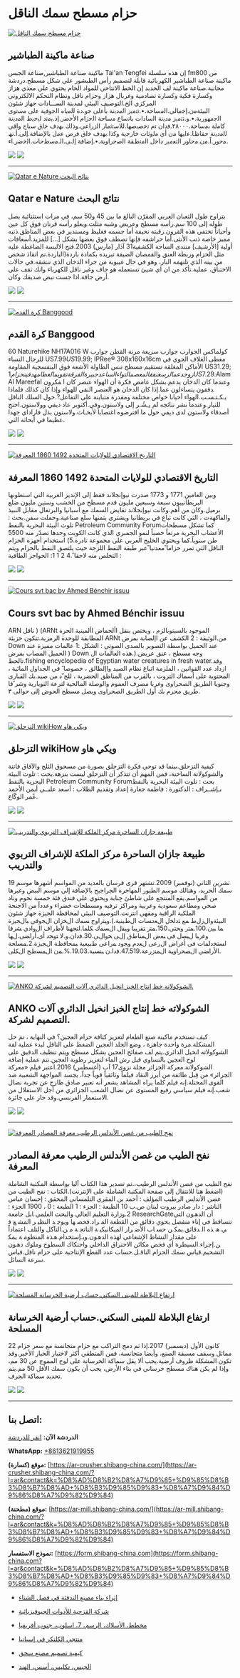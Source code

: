 # حزام مسطح سمك الناقل

<a href="https://swt.shibang-china.com/?l=ar&img&k=%D8%AD%D8%B2%D8%A7%D9%85+%D9%85%D8%B3%D8%B7%D8%AD+%D8%B3%D9%85%D9%83+%D8%A7%D9%84%D9%86%D8%A7%D9%82%D9%84" target="_blank">![حزام مسطح سمك الناقل](http://static.shibang-china.com/all-800x300/881.jpg)</a>

## صناعة ماكينة الطباشير
ماكينة صناعة الطباشير,صناعة الجبس Tai&#39;an Tengfei إن هذه سلسلة fm800 من ماكينة صناعة الطباشير الكهربائية قابلة لتصميم رأس الطبشور على شكل مسطح.دردشة مجانية.صناعة ماكينة لف الحديد إن الخط الانتاجي للمواد الخام يحتوي علي مغذي هزاز وكسارة فكية وكسارة تصادمية وغربال هزاز وحزام ناقل ونظام التحكم الالكتروني المركزي الخ.التوصيف البيئي لمدينة الســـادات جهاز شئون البيئةﻣن.إﺟﻣﺎﻟﻲ.اﻟﻣﺳﺎﺣﺔ.•.ﺗﺗﻣﯾز اﻟﻣدﯾﻧﺔ ﺑﺄﻋﻟﯽ ﺟو.دة ﻟﻟﻣﯾﺎه اﻟﺟوﻓﯾﺔ ﻋﻟﯽ ﻣﺳﺗوى اﻟﺟﻣﮭورﯾﺔ.•.و.ﺗﺗﻣﯾز ﻣدﯾﻧﺔ اﻟﺳﺎدات ﺑﺎﺗﺳﺎع ﻣﺳﺎﺣﺔ اﻟﺣزام اﻷﺧﺿر.إذ.ﯾﻣﺗد ﻟﯾﺣﯾط اﻟﻣدﯾﻧﺔ ﮐﺎﻣﻟﺔ ﺑﻣﺳﺎﺣﺔ.٢٨٠٠٠.ﻓدان ﺗم ﺗﺧﺻﯾﺻﮭﺎ.ﻟﻼﺳﺗﺛﻣﺎر اﻟزراﻋﻲ.وذﻟك ﺑﮭدف ﺧﻟق ﺳﯾﺎج واﻗﻲ ﻟﻟﻣدﯾﻧﺔ ﺣﻔﺎظﺎ.ﻋﻟﯾﮭﺎ ﻣن أي ﻣﻟوﺛﺎت ﺧﺎرﺟﯾﺔ وﮐذا.ﺑﮭدف ﺧﻟق ﻓرص ﻋﻣل ﺑﺎﻹﺿﺎﻓﺔ.إﻟﯽ.أ.ﻧﮫ ﻣﺣور.اً.ﻣن.ﻣﺣﺎور اﻟﺗﻌﻣﯾر داﺧل اﻟﻣﻧطﻘﺔ اﻟﺻﺣراوﯾﺔ.•.إﺿﺎﻓﺔ إﻟ.ﯽ.اﻟ.ﻣﺳطﺣﺎت.اﻟﺧﺿر.اء.


<a href="https://whatsapp.shibangsoft.com/WhatsApp.php" target="_blank" title="WhatsApp">![](http://static.shibang-china.com/icon/whatsapp.png)</a> <a href="https://swt.shibang-china.com/?l=ar&icon&k=%D8%AD%D8%B2%D8%A7%D9%85+%D9%85%D8%B3%D8%B7%D8%AD+%D8%B3%D9%85%D9%83+%D8%A7%D9%84%D9%86%D8%A7%D9%82%D9%84" target="_blank">![](http://static.shibang-china.com/icon/chat-ar.png)</a>

---

<a href="https://swt.shibang-china.com/?l=ar&img&k=%D8%AD%D8%B2%D8%A7%D9%85+%D9%85%D8%B3%D8%B7%D8%AD+%D8%B3%D9%85%D9%83+%D8%A7%D9%84%D9%86%D8%A7%D9%82%D9%84" target="_blank">![Qatar e Nature نتائج البحث](http://static.shibang-china.com/all-800x300/548.jpg)</a>

## Qatar e Nature نتائج البحث
يتراوح طول الثعبان العربي المقرّن البالغ ما بين 45 و50 سم، في مرات استثنائية يصل طوله إلى 100 سم.رأسه مسطح وعريض وشبه مثلث.ويعلو رأسه قرنان فوق كل عين وأحياناً تختفي هذه القرون.رقبته نحيفة أما جسمه فغليظ ومستدير في بعض المناطق.ذنبه مميز خاصة ذنب الأنثى.أما حراشفه فإنها تصطف فوق بعضها بشكل […] للمزيد.أسعافات أولية [الأرشيف] منتدى الساحة الكشفية31 آذار (مارس) 2003.فتح الالبسة الضاغطة عليه مثل الحزام وربطة العنق والقمصان الضيقة تبريده بكمادة باردة(الباردة.تم انقاذ شخص من بيته الذي تلتهمه النار، وهو في حال غيبوبة من جراء الدخان الذي تنشقه.في حالات الاختناق، عملية.تأكد من ان اي شيئ تستعمله هو جاف وغير ناقل للكهرباء وانك تقف على أرض جافة.اذا جست نبض صديقك وكان.


<a href="https://whatsapp.shibangsoft.com/WhatsApp.php" target="_blank" title="WhatsApp">![](http://static.shibang-china.com/icon/whatsapp.png)</a> <a href="https://swt.shibang-china.com/?l=ar&icon&k=%D8%AD%D8%B2%D8%A7%D9%85+%D9%85%D8%B3%D8%B7%D8%AD+%D8%B3%D9%85%D9%83+%D8%A7%D9%84%D9%86%D8%A7%D9%82%D9%84" target="_blank">![](http://static.shibang-china.com/icon/chat-ar.png)</a>

---

<a href="https://swt.shibang-china.com/?l=ar&img&k=%D8%AD%D8%B2%D8%A7%D9%85+%D9%85%D8%B3%D8%B7%D8%AD+%D8%B3%D9%85%D9%83+%D8%A7%D9%84%D9%86%D8%A7%D9%82%D9%84" target="_blank">![كرة القدم Banggood](http://static.shibang-china.com/all-800x300/1115.jpg)</a>

## كرة القدم Banggood
60 Naturehike NH17A016 W كولماكس الجوارب جوارب سريعة مرنة القطن جوارب للرجال النساء US$7.99 US$19.99; IPRee® 308x160x16cm مغطى الغلاف الجوي في الأماكن المغلقة تستقيم مسطح تنس الطاولة الأشعة فوق البنفسجية المقاومة US$31.29; 1 زوج دعم الرسغ نفق المعصم التواء الساعد جبيرة الفرقة تقويم العظام هدفين حزام US$7.29.Alam Al Mareefaوﻋﻨﺪﻣﺎ ﻛﺎن اﻟﺪﺧﺎن ﻳﺪﻋﻢ.ﺑﺸﻜﻞ ﻏﺎﻣﺾ ﻓﻜﺮة أن اﻟﻬﻮاء ﻋﻨﺼﺮ ﻛﺎن ا ﻔﻜﺮون ا ﺪﻗﻘﻮن ﻳﺘﺴﺎءﻟﻮن ﻋﻤﺎ.إذا ﻛﺎن اﻟﺪﺧﺎن ﻫﻮ اﻟﻌﻨﺼﺮ اﻟﻨﻘﻲ ﻟﻠﻬﻮاء وإذا ﻛﺎن ﻛﺬﻟﻚ ﻓﻠﻤﺎذا ﻳـﻜـﺘـﺴـﺐ.اﻟﻬﻮاء أﺣﻴﺎﻧﺎ ﺧﻮاص ﻣﺨﺘﻠﻔﺔ وﻣﻘﺪرة ﻣﺘﺒﺎﻳﻨﺔ ﻋﻠﻰ اﻟﺘﻔﺎﻋﻞ?.ﺣﻮل اﻟﺴﻠﻚ اﻟﻨﺎﻗﻞ ﻟﻠﺘﻴﺎر.وﻋﻨﺪﻣﺎ ﻧﺸﺮ ﻧﺘﺎﺋﺠﻪ ﻟﻢ ﻳ.ِﺸُ.ﺮ إﻟﻰ وﻻﺳﺘﻮن.وﻓﻲ.أﻛﺘﻮﺑﺮ ﻋﺎد دﻳﻔﻲ ووﻻﺳﺘﻮن.اﺣﺘﺞ أﺻﺪﻗﺎء وﻻﺳﺘﻮن ﻟﺪى دﻳﻔﻲ ﺣﻮل ﻣﺎ اﻓﺘﺮﺿﻮه اﻏﺘﺼﺎﺑﺎ ﻷﺑﺤـﺎث.وﻻﺳﺘﻮن ﺑﺬل ﻓﺎراداي ﺟﻬﺪا ﻋﻈﻴﻤﺎ ﻓﻲ أﺑﺤﺎﺛﻪ اﻟﺘﻲ.


<a href="https://whatsapp.shibangsoft.com/WhatsApp.php" target="_blank" title="WhatsApp">![](http://static.shibang-china.com/icon/whatsapp.png)</a> <a href="https://swt.shibang-china.com/?l=ar&icon&k=%D8%AD%D8%B2%D8%A7%D9%85+%D9%85%D8%B3%D8%B7%D8%AD+%D8%B3%D9%85%D9%83+%D8%A7%D9%84%D9%86%D8%A7%D9%82%D9%84" target="_blank">![](http://static.shibang-china.com/icon/chat-ar.png)</a>

---

<a href="https://swt.shibang-china.com/?l=ar&img&k=%D8%AD%D8%B2%D8%A7%D9%85+%D9%85%D8%B3%D8%B7%D8%AD+%D8%B3%D9%85%D9%83+%D8%A7%D9%84%D9%86%D8%A7%D9%82%D9%84" target="_blank">![التاريخ الاقتصادي للولايات المتحدة 1492 1860 المعرفة](http://static.shibang-china.com/all-800x300/965.jpg)</a>

## التاريخ الاقتصادي للولايات المتحدة 1492 1860 المعرفة
وبين العامين 1771 و 1773 صدرت نيوإنجلاند فقط إلى الإنديز الغربية التي استطونها البريطانييون سبعة وسبعين مليون قدم مسطح من الخشب وستين مليون ضلع برميل.وكان من أهم.وكانت نيوإنجلاند تقايض السمك مع اسبانيا والبرتغال مقابل النبيذ والفاكهةت ، التي كانت تباع في بريطانيا ويشترى بثمنها سلع صناعية.وحملت سفن.بحث : تلوث البيئة البحرية بالنفط Petroleum Community Forumكما تشكل مسطحات الأعشاب البحرية مرتعاً خصباً لنمو الجمبري الذي كانت الكويت وحدها تصدّر منه 5500 طن سنوياً.كما ويحتوي الخليج العربي على مجموعة نادرة.5) استخدام أجهزة الحزام الناقل التي تمرر حزاما ًمعدنيا ًعبر طبقة النفط اللزجة حيث يلتصق النفط بالحزام ويتم التخلص منه لاحقا ً.4 2 1 1: الحواجز الطافية :


<a href="https://whatsapp.shibangsoft.com/WhatsApp.php" target="_blank" title="WhatsApp">![](http://static.shibang-china.com/icon/whatsapp.png)</a> <a href="https://swt.shibang-china.com/?l=ar&icon&k=%D8%AD%D8%B2%D8%A7%D9%85+%D9%85%D8%B3%D8%B7%D8%AD+%D8%B3%D9%85%D9%83+%D8%A7%D9%84%D9%86%D8%A7%D9%82%D9%84" target="_blank">![](http://static.shibang-china.com/icon/chat-ar.png)</a>

---

<a href="https://swt.shibang-china.com/?l=ar&img&k=%D8%AD%D8%B2%D8%A7%D9%85+%D9%85%D8%B3%D8%B7%D8%AD+%D8%B3%D9%85%D9%83+%D8%A7%D9%84%D9%86%D8%A7%D9%82%D9%84" target="_blank">![Cours svt bac by Ahmed Bénchir issuu](http://static.shibang-china.com/all-800x300/388.jpg)</a>

## Cours svt bac by Ahmed Bénchir issuu
ARN ناقل ) (ARNt الموجود بالسيتوبالزم ، ويختص بنقل األحماض األمينية الحرة المطابقة للوحدة الرمزية.تتكون جزيئة ARNt من.الوثيقة : 2 الكشف عن اإلصابة بمرض Down عند الحميل بواسطة التصوير بالصدى الصوتي : الشكل :1 عالمات مميزة عند الحميل المصاب بمرض ) Down وجه مسطح ، عنق عريض.(.ھذه العالمات ال تالحظ.fishing encyclopedia of Egyptian water creatures in fresh water.وقد ازداد عدد القوانين ، الملزمة اتباع نظام الصيد واإلطالق ، خصوصا ً في الجداول المائية ، المحتوية على أسماك التروت ، بالقرب من المناطق الحضرية ، للح ّد من صيد.بك القبارى وجنويا الطريق الصحراوى وغربا مصرف العموم والوصلة المالحية لترعة النوبارية وشر ًقا طريق محرم بك أول الطريق الصحراوى ويصل مسطح الحوض إلى حوالى ٣.


<a href="https://whatsapp.shibangsoft.com/WhatsApp.php" target="_blank" title="WhatsApp">![](http://static.shibang-china.com/icon/whatsapp.png)</a> <a href="https://swt.shibang-china.com/?l=ar&icon&k=%D8%AD%D8%B2%D8%A7%D9%85+%D9%85%D8%B3%D8%B7%D8%AD+%D8%B3%D9%85%D9%83+%D8%A7%D9%84%D9%86%D8%A7%D9%82%D9%84" target="_blank">![](http://static.shibang-china.com/icon/chat-ar.png)</a>

---

<a href="https://swt.shibang-china.com/?l=ar&img&k=%D8%AD%D8%B2%D8%A7%D9%85+%D9%85%D8%B3%D8%B7%D8%AD+%D8%B3%D9%85%D9%83+%D8%A7%D9%84%D9%86%D8%A7%D9%82%D9%84" target="_blank">![التزحلق wikiHow ويكي هاو](http://static.shibang-china.com/all-800x300/1141.jpg)</a>

## التزحلق wikiHow ويكي هاو
كيفية التزحلق.بينما قد توحي فكرة التزحلق بصورة من مسحوق الثلج والآفاق فاتنة والشوكولاتة الساخنة، فمن المهم أن تتذكر أن التزحلق ليست بنزهة.بحث : تلوث البيئة البحرية بالنفط Petroleum Community Forumبحث : تلوث البيئة البحرية بالنفط بـإشــراف : الدكتورة : فاطمة جعارة إعداد وتقديم الطلاب : أسعد علبــي أيمن الأحمد عٌمر الوكّاع.


<a href="https://whatsapp.shibangsoft.com/WhatsApp.php" target="_blank" title="WhatsApp">![](http://static.shibang-china.com/icon/whatsapp.png)</a> <a href="https://swt.shibang-china.com/?l=ar&icon&k=%D8%AD%D8%B2%D8%A7%D9%85+%D9%85%D8%B3%D8%B7%D8%AD+%D8%B3%D9%85%D9%83+%D8%A7%D9%84%D9%86%D8%A7%D9%82%D9%84" target="_blank">![](http://static.shibang-china.com/icon/chat-ar.png)</a>

---

<a href="https://swt.shibang-china.com/?l=ar&img&k=%D8%AD%D8%B2%D8%A7%D9%85+%D9%85%D8%B3%D8%B7%D8%AD+%D8%B3%D9%85%D9%83+%D8%A7%D9%84%D9%86%D8%A7%D9%82%D9%84" target="_blank">![طبيعة جازان الساحرة مركز الملكة للإشراف التربوي والتدريب](http://static.shibang-china.com/all-800x300/273.jpg)</a>

## طبيعة جازان الساحرة مركز الملكة للإشراف التربوي والتدريب
19 تشرين الثاني (نوفمبر) 2009.تشتهر قرى فرسان بالعديد من المواسم أشهرها موسم سمك الحريد، وهنالك موسم الطيور المهاجرة الجراجيح بالإضافة إلى موسم البيض وغيرها من المواسم.يقع المنتجع على شاطئ جِنابة ويحتوي على فندق فئة خمسة نجوم وناد صحي ومطاعم سعودية وعربية ومراكز ترفيه ومسطحات خضراء وعدداً من الاجنحة الملكية الراقية ومقهى انترنت.التوصيف البيئي لمحافظة الجيزة جهاز شئون البيئةﻭﺍﻝﺯﻝﻁ ﻤﻊ ﺘﺩﺍﺨل ﺍﻝﻌﺩﺴﺎﺕ ﺍﻝﻁﻴﻨﻴﺔ.).ﻭﻴﺘﺭﺍﻭﺡ ﺴﻤﻙ ﺍﻝﺨﺯﺍﻥ ﺍﻝﺠﻭﻓﻲ ﺒﺎﻝﺠﻴﺯﺓ ﻤﺎ ﺒﻴﻥ.100.ﻤﺘﺭ ﻭﺤﺘﻰ.150.ﻤﺘﺭ ﺘﻘﺭﻴﺒﺎ ﻭﻴﻘل ﺍﻝﺴﻤﻙ ﻜﻠﻤﺎ.ﺍﺘﺠﻬﻨﺎ ﻷﻁﺭﺍﻑ ﺍﻝﻭﺍﺩﻱ ﺸﺭﻗﺎ ﻭﻏﺭﺒﺎ ﻝﻴﺼل ﻓﻲ ﺒﻌﺽ ﺍﻝﻤﻨﺎﻁﻕ ﺇﻝﻰ ﺤﻭﺍﻝﻲ.30.ﻓﺩﺍﻥ.ﻭ.ﻻ ﺘﻭﺠﺩ ﺃﻯ.ﺃﺭﺍﻀﻰ.ﻝﻬﺎ ﺍﺴﺘﺨﺩﺍﻤﺎﺕ ﻓﻰ ﺃﻏﺭﺍﺽ ﺍﻝﺭﻋﻰ ﻝﻌﺩﻡ ﻭﺠﻭﺩ ﻤﺭﺍﻋﻰ ﻁﺒﻴﻌﻴﺔ ﺒﻤﺤﺎﻓﻅﺔ ﺍﻝﺠﻴﺯﺓ.2.ﻤﺴﺎﺤﺔ ﺍﻷﺭﺍﻀﻲ ﺍﻝﺼﺤﺭﺍﻭﻴﺔ ﺍﻝﻤﻨﺯﺭﻋﺔ.47.519.ﻓﺩﺍ.ﻥ ﺒﻨﺴﺒﺔ.19.03.%.ﻤﻥ ﺍﻝﻤﺴﻁﺢ ﺍﻝﻜﻠﻰ.


<a href="https://whatsapp.shibangsoft.com/WhatsApp.php" target="_blank" title="WhatsApp">![](http://static.shibang-china.com/icon/whatsapp.png)</a> <a href="https://swt.shibang-china.com/?l=ar&icon&k=%D8%AD%D8%B2%D8%A7%D9%85+%D9%85%D8%B3%D8%B7%D8%AD+%D8%B3%D9%85%D9%83+%D8%A7%D9%84%D9%86%D8%A7%D9%82%D9%84" target="_blank">![](http://static.shibang-china.com/icon/chat-ar.png)</a>

---

<a href="https://swt.shibang-china.com/?l=ar&img&k=%D8%AD%D8%B2%D8%A7%D9%85+%D9%85%D8%B3%D8%B7%D8%AD+%D8%B3%D9%85%D9%83+%D8%A7%D9%84%D9%86%D8%A7%D9%82%D9%84" target="_blank">![ANKO الشوكولاته خط إنتاج الخبز انخيل الدائري آلات التصميم لشركة.](http://static.shibang-china.com/all-800x300/466.jpg)</a>

## ANKO الشوكولاته خط إنتاج الخبز انخيل الدائري آلات التصميم لشركة.
كيف تستخدم ماكينة صنع الطعام لتعزيز كثافة حزام العجين؟ في النهاية ، تم حل المشكلة.مرة واحدة جاهزة ، وضع الجلد العجين الضغط على الناقل لبدء عملية لفة الشوكولاته انخيل الدائري.يتم لف صفائح العجين بشكل مسطح ويتم تنظيف الدقيق على لوح العجين بالتساوي قبل رش الماء لتعزيز رطوبة العجين.تتم عملية إضافة الشوكولاتة.معركة الجزائر مجلة نزوى17 آب (أغسطس) 2016.اعتبر فيلم «معركة الجزائر» من قِبل طائفة من أبرز النقاد فيلماً وثائقياً قوياً جداً، يجسد المواجهة الشعبية ضد القوى المحتلة.إنه فيلم كلما يراه المشاهد يشعر أنه تعبير صادق طازج عن تجربة نضال شعب.إنه فيلم سياسي رفيع المستوى عن نضال الشعب الجزائري من أجل الاستقلال من الاستعمار الفرنسي.وقد حاز على جائزة.


<a href="https://whatsapp.shibangsoft.com/WhatsApp.php" target="_blank" title="WhatsApp">![](http://static.shibang-china.com/icon/whatsapp.png)</a> <a href="https://swt.shibang-china.com/?l=ar&icon&k=%D8%AD%D8%B2%D8%A7%D9%85+%D9%85%D8%B3%D8%B7%D8%AD+%D8%B3%D9%85%D9%83+%D8%A7%D9%84%D9%86%D8%A7%D9%82%D9%84" target="_blank">![](http://static.shibang-china.com/icon/chat-ar.png)</a>

---

<a href="https://swt.shibang-china.com/?l=ar&img&k=%D8%AD%D8%B2%D8%A7%D9%85+%D9%85%D8%B3%D8%B7%D8%AD+%D8%B3%D9%85%D9%83+%D8%A7%D9%84%D9%86%D8%A7%D9%82%D9%84" target="_blank">![نفح الطيب من غصن الأندلس الرطيب معرفة المصادر المعرفة](http://static.shibang-china.com/all-800x300/584.jpg)</a>

## نفح الطيب من غصن الأندلس الرطيب معرفة المصادر المعرفة
نفح الطيب من غصن الأندلس الرطيب،.تم تصدير هذا الكتاب آليا بواسطة المكتبة الشاملة (اضغط هنا للانتقال إلى صفحة المكتبة الشاملة على الإنترنت).الكتاب : نفح الطيب من غصن الأندلس الرطيب المؤلف : أحمد بن المقري التلمساني المحقق : إحسان عباس الناشر : دار صادر بيروت لبنان ص.ب 10 الطبعة : الجزء : 1 الطبعة : 0 ، 1900 الجزء : 2.وزارة اﻟﺘﻌﻠﯿﻢ اﻟﻌﺎﻟﻲ واﻟﺒﺤﺚ اﻟﻌﻠﻤﻲ ﺎﺑﻞ ﺟﺎﻣﻌﺔ ResearchGateأن اﻟﺪھﻮن اﻟﺘﻲ ﺗﺘﺴﺎﻗﻂ ﻓﻲ إﻧﺎء ﻣﻨﻔﺼﻞ ﯾﺤﻮي دﻗﺎﺋﻖ ﻣﻦ اﻟﻘﻄﻌﺔ اﻟﻤ ﺮاد.ﻓﺤﺼ ﮭﺎ وﯾﻮﺟ ﺪ اﻟﻨﻈﯿ ﺮ اﻟﻤﺸ ﻊ ﻓ ﻲ ھ ﺬه اﻟ ﺪﻗﺎﺋﻖ.ﯾﻤﻜ ﻦ ﺣﺴ ﺎب اﻷﺿ ﺮار اﻟﻤﯿﻜﺎﻧﯿﻜﯿ ﺔ اﻟﻨﺎﺗﺠ ﺔ ﻣ ﻦ.اﻟﺘﺂﻛﻞ واﻟﺘﻠﻒ اﻋﺘﻤﺎداً ﻋﻠﻰ ﻣﻘﺪار اﻟﻨﺸﺎط اﻹﺷﻌﺎﻋﻲ ﻟﮭﺬه اﻟﺪھﻮن.وﺑ.ﺈﺳﺘﺨﺪام.ھﺬه اﻟﻤﻨﻈﻮﻣ ﺔ ﯾﻤﻜ ﻦ.إﺟﺮاء.اﻟﺴﯿﻄﺮة أي ﻓﺤﺺ ﻣﻜﺎﺋﻦ اﻻﺣﺘﺮاق اﻟﺪاﺧﻠﻲ واﺣﺘﻜﺎك اﻟﺴﻄﻮح وﻣﻠﻮك دھﻮن اﻟﺘﺸﺤﯿﻢ.ﻗﯿﺎس ﺳﻤﻚ اﻟﺤﺰام اﻟﻨﺎﻗ.ﻞ.ﺣﺴﺎب ﻋﺪد اﻟﻘﻄﻊ اﻹﻧﺘﺎﺟﯿﺔ ﻋﻠﻰ ﺣﺰام ﻧﺎﻗﻞ.ﻗﯿﺎس ﺳﺮﻋﺔ اﻟﺴﺎﺋﻞ.


<a href="https://whatsapp.shibangsoft.com/WhatsApp.php" target="_blank" title="WhatsApp">![](http://static.shibang-china.com/icon/whatsapp.png)</a> <a href="https://swt.shibang-china.com/?l=ar&icon&k=%D8%AD%D8%B2%D8%A7%D9%85+%D9%85%D8%B3%D8%B7%D8%AD+%D8%B3%D9%85%D9%83+%D8%A7%D9%84%D9%86%D8%A7%D9%82%D9%84" target="_blank">![](http://static.shibang-china.com/icon/chat-ar.png)</a>

---

<a href="https://swt.shibang-china.com/?l=ar&img&k=%D8%AD%D8%B2%D8%A7%D9%85+%D9%85%D8%B3%D8%B7%D8%AD+%D8%B3%D9%85%D9%83+%D8%A7%D9%84%D9%86%D8%A7%D9%82%D9%84" target="_blank">![ارتفاع البلاطة للمبنى السكني.حساب أرضية الخرسانة المسلحة](http://static.shibang-china.com/all-800x300/18.jpg)</a>

## ارتفاع البلاطة للمبنى السكني.حساب أرضية الخرسانة المسلحة
22 كانون الأول (ديسمبر) 2017.إذا تم دمج التراكب مع حزام متجانسة مع سعر حزام مماثل وسقف مسبقة الصنع، وأيضا متجانسة، فمن المنطقي أكثر لاختيار الخيار الأخير.وقد تكون المشكلة ظروف أرضية.يجب ألا يقل سماكة الخرسانة على لوح المموج عن 30 مم، وإذا لم يكن هناك مسطح خرساني في بناء الأرض، يجب أن يكون سمك الأقل 50 مم.يتم تحديد سماكة الجرف.

<a href="https://whatsapp.shibangsoft.com/WhatsApp.php" target="_blank" title="WhatsApp">![](http://static.shibang-china.com/icon/whatsapp.png)</a> <a href="https://swt.shibang-china.com/?l=ar&icon&k=%D8%AD%D8%B2%D8%A7%D9%85+%D9%85%D8%B3%D8%B7%D8%AD+%D8%B3%D9%85%D9%83+%D8%A7%D9%84%D9%86%D8%A7%D9%82%D9%84" target="_blank">![](http://static.shibang-china.com/icon/chat-ar.png)</a>

---
## اتصل بنا:

**الدردشة الآن:** [انقر للدردشة](https://swt.shibang-china.com?l=ar&contact&k=%D8%AD%D8%B2%D8%A7%D9%85+%D9%85%D8%B3%D8%B7%D8%AD+%D8%B3%D9%85%D9%83+%D8%A7%D9%84%D9%86%D8%A7%D9%82%D9%84)

**WhatsApp:**  [+8613621919955](https://whatsapp.shibangsoft.com/WhatsApp.php)

**موقع (كسارة):** [https://ar-crusher.shibang-china.com/](https://ar-crusher.shibang-china.com/?l=ar&contact&k=%D8%AD%D8%B2%D8%A7%D9%85+%D9%85%D8%B3%D8%B7%D8%AD+%D8%B3%D9%85%D9%83+%D8%A7%D9%84%D9%86%D8%A7%D9%82%D9%84)

**موقع (مطحنة):** [https://ar-mill.shibang-china.com/](https://ar-mill.shibang-china.com/?l=ar&contact&k=%D8%AD%D8%B2%D8%A7%D9%85+%D9%85%D8%B3%D8%B7%D8%AD+%D8%B3%D9%85%D9%83+%D8%A7%D9%84%D9%86%D8%A7%D9%82%D9%84)

**نموذج الاستفسار:** [https://form.shibang-china.com](https://form.shibang-china.com?l=ar&contact&k=%D8%AD%D8%B2%D8%A7%D9%85+%D9%85%D8%B3%D8%B7%D8%AD+%D8%B3%D9%85%D9%83+%D8%A7%D9%84%D9%86%D8%A7%D9%82%D9%84)

* [إثراء بناء مصنع التدفئة في فصل الشتاء](../33/%D8%A5%D8%AB%D8%B1%D8%A7%D8%A1%20%D8%A8%D9%86%D8%A7%D8%A1%20%D9%85%D8%B5%D9%86%D8%B9%20%D8%A7%D9%84%D8%AA%D8%AF%D9%81%D8%A6%D8%A9%20%D9%81%D9%8A%20%D9%81%D8%B5%D9%84%20%D8%A7%D9%84%D8%B4%D8%AA%D8%A7%D8%A1.md)

* [شركة القزحية للأدوات الجيوفيزيائية](../32/%D8%B4%D8%B1%D9%83%D8%A9%20%D8%A7%D9%84%D9%82%D8%B2%D8%AD%D9%8A%D8%A9%20%D9%84%D9%84%D8%A3%D8%AF%D9%88%D8%A7%D8%AA%20%D8%A7%D9%84%D8%AC%D9%8A%D9%88%D9%81%D9%8A%D8%B2%D9%8A%D8%A7%D8%A6%D9%8A%D8%A9.md)

* [مخطط، الأسلاك، الرسم، 7، اسلوب، جنوب أفريقيا](../34/%D9%85%D8%AE%D8%B7%D8%B7%D8%8C%20%D8%A7%D9%84%D8%A3%D8%B3%D9%84%D8%A7%D9%83%D8%8C%20%D8%A7%D9%84%D8%B1%D8%B3%D9%85%D8%8C%207%D8%8C%20%D8%A7%D8%B3%D9%84%D9%88%D8%A8%D8%8C%20%D8%AC%D9%86%D9%88%D8%A8%20%D8%A3%D9%81%D8%B1%D9%8A%D9%82%D9%8A%D8%A7.md)

* [منتجي الكلنكر في إسبانيا](../34/%D9%85%D9%86%D8%AA%D8%AC%D9%8A%20%D8%A7%D9%84%D9%83%D9%84%D9%86%D9%83%D8%B1%20%D9%81%D9%8A%20%D8%A5%D8%B3%D8%A8%D8%A7%D9%86%D9%8A%D8%A7.md)

* [كيفية تصميم مصنع سحق](../35/%D9%83%D9%8A%D9%81%D9%8A%D8%A9%20%D8%AA%D8%B5%D9%85%D9%8A%D9%85%20%D9%85%D8%B5%D9%86%D8%B9%20%D8%B3%D8%AD%D9%82.md)

* [الجبس، تكليس، أسس، الهند](../33/%D8%A7%D9%84%D8%AC%D8%A8%D8%B3%D8%8C%20%D8%AA%D9%83%D9%84%D9%8A%D8%B3%D8%8C%20%D8%A3%D8%B3%D8%B3%D8%8C%20%D8%A7%D9%84%D9%87%D9%86%D8%AF.md)